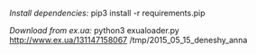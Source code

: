 *Install dependencies:*
pip3 install -r requirements.pip

*Download from ex.ua:*
python3 exualoader.py http://www.ex.ua/131147158067 /tmp/2015_05_15_deneshy_anna
